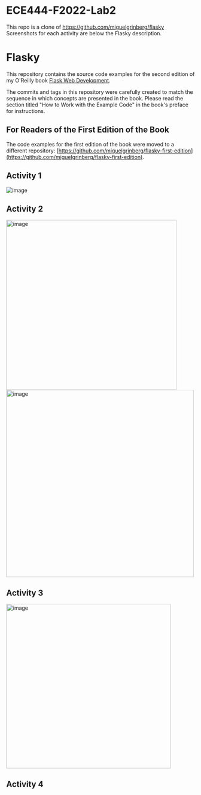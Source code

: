 # ECE444-F2022-Lab2

This repo is a clone of https://github.com/miguelgrinberg/flasky
Screenshots for each activity are below the Flasky description.

Flasky
======

This repository contains the source code examples for the second edition of my O'Reilly book [Flask Web Development](http://www.flaskbook.com).

The commits and tags in this repository were carefully created to match the sequence in which concepts are presented in the book. Please read the section titled "How to Work with the Example Code" in the book's preface for instructions.

For Readers of the First Edition of the Book
--------------------------------------------

The code examples for the first edition of the book were moved to a different repository: [https://github.com/miguelgrinberg/flasky-first-edition](https://github.com/miguelgrinberg/flasky-first-edition).

## Activity 1
![image](https://user-images.githubusercontent.com/46268176/191857270-049786c6-3665-46ed-86f0-57a512269e48.png)

## Activity 2

<img width="455" alt="image" src="https://user-images.githubusercontent.com/46268176/191866036-d8091339-b0e9-4073-9e82-f4cd9e44a49c.png">
<img width="501" alt="image" src="https://user-images.githubusercontent.com/46268176/191866350-2942e81d-de84-4866-856d-75e8bb6f352f.png">

## Activity 3
<img width="440" alt="image" src="https://user-images.githubusercontent.com/46268176/191869792-0f4e36b3-0ed5-469e-bf00-5cf39dc9d8c9.png">

## Activity 4
